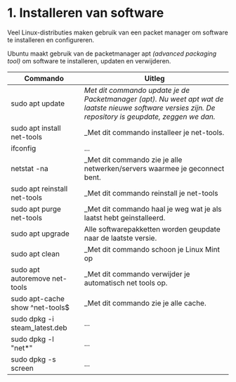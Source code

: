 # 1. Installeren van software
Veel Linux-distributies maken gebruik van een packet manager om software te installeren en configureren.

Ubuntu maakt gebruik van de packetmanager apt _(advanced packaging tool)_ om software te installeren, updaten en verwijderen.

Commando | Uitleg
--- | ---
sudo apt update | _Met dit commando update je de Packetmanager (apt). Nu weet apt wat de laatste nieuwe software versies zijn. De repository is geupdate, zeggen we dan._
sudo apt install net-tools |_Met dit commando installeer je net-tools.
ifconfig | ...
netstat -na | _Met dit commando zie je alle netwerken/servers waarmee je geconnect bent.
sudo apt reinstall net-tools | _Met dit commando reinstall je net-tools
sudo apt purge net-tools | _Met dit commando haal je weg wat je als laatst hebt geinstalleerd.
sudo apt upgrade | Alle softwarepakketten worden geupdate naar de laatste versie.
sudo apt clean | _Met dit commando schoon je Linux Mint op
sudo apt autoremove net-tools | _Met dit commando verwijder je automatisch net tools op.
sudo apt-cache show ^net-tools$ | _Met dit commando zie je alle cache.
sudo dpkg -i steam_latest.deb | ...
sudo dpkg -l "net*" | ...
sudo dpkg -s screen | ...
